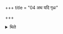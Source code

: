 +++
title = "04 अथ यदि गृध्रः"

+++

<details><summary>थिते</summary>

4. If a vulture, a female wolf, a wild ram, a Parra-bird; an owl, a man possessed by a ghost, or a (black) bird (crow) may cry (near the Pravargya-utensils), having addressed it (him) with one of the following formulae in accordance with the characteristic mark (word indicating the bird etc.) asr̥ṇmukhaḥ...,[^1] yadetat...,[^2] yadiṣitaḥ....,[^3] dirghamukhi...,[^4] itthādulūkaḥ...,[^5] yadetad bhūtānyanvāviśya...,[^6] prasārya sakthyau...,[^7] the Adhvaryu should do the same (act of) inflaming a brand and throwing it towards it (him).  

[^1-7]: TĀ IV.29-35. 

</details>
